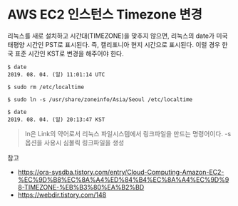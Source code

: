 # AWS EC2 인스턴스 Timezone 변경

리눅스를 새로 설치하고 시간대(TIMEZONE)을 맞추지 않으면, 리눅스의 date가 미국 태평양 시간인 PST로 표시된다. 즉, 캘리포니아 현지 시간으로 표시된다. 이럴 경우 한국 표준 시간인 KST로 변경을 해주어야 한다.

```
$ date
2019. 08. 04. (일) 11:01:14 UTC

$ sudo rm /etc/localtime

$ sudo ln -s /usr/share/zoneinfo/Asia/Seoul /etc/localtime

$ date
2019. 08. 04. (일) 20:13:47 KST
```

> ln은 Link의 약어로서 리눅스 파일시스템에서 링크파일을 만드는 명령어이다. -s옵션을 사용시 심볼릭 링크파일을 생성

참고
- https://ora-sysdba.tistory.com/entry/Cloud-Computing-Amazon-EC2-%EC%9D%B8%EC%8A%A4%ED%84%B4%EC%8A%A4%EC%9D%98-TIMEZONE-%EB%B3%80%EA%B2%BD
- https://webdir.tistory.com/148